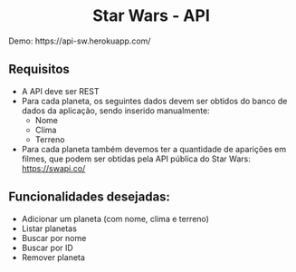 <h1 align="center">Star Wars - API</h1>
Demo: https://api-sw.herokuapp.com/

## Requisitos

- A API deve ser REST
- Para cada planeta, os seguintes dados devem ser obtidos do banco de dados da aplicação, sendo inserido manualmente:
    - Nome
    - Clima
    - Terreno
- Para cada planeta também devemos ter a quantidade de aparições em filmes, que podem ser obtidas pela API pública do Star Wars:  https://swapi.co/

## Funcionalidades desejadas: 

- Adicionar um planeta (com nome, clima e terreno)
- Listar planetas
- Buscar por nome
- Buscar por ID
- Remover planeta

